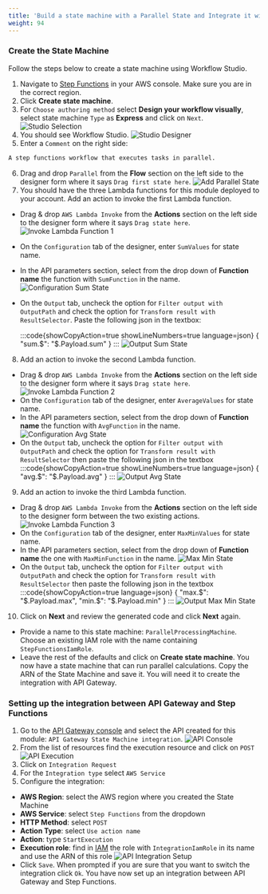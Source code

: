 ```yaml
---
title: 'Build a state machine with a Parallel State and Integrate it with API Gateway'
weight: 94
---
```


### Create the State Machine

Follow the steps below to create a state machine using Workflow Studio.

1. Navigate to [Step Functions](https://console.aws.amazon.com/states/home) in your AWS console. Make sure you are in the correct region.
2. Click **Create state machine**.
3. For `Choose authoring method` select **Design your workflow visually**, select state machine `Type` as **Express** and click on `Next`.
   ![Studio Selection](/static/img/module-7/studio-selection.png)
4. You should see Workflow Studio.
   ![Studio Designer](/static/img/module-7/studio-designer.png)
5. Enter a `Comment` on the right side: 

```bash
A step functions workflow that executes tasks in parallel.
```

6. Drag and drop `Parallel` from the **Flow** section on the left side to the designer form where it says `Drag first state here`.
   ![Add Parallel State](/static/img/module-7/add-parallel-state.png)
7. You should have the three Lambda functions for this module deployed to your account. Add an action to invoke the first Lambda function.

- Drag & drop `AWS Lambda Invoke` from the **Actions** section on the left side to the designer form where it says `Drag state here`.
  ![Invoke Lambda Function 1](/static/img/module-7/lambda-invoke-function1.png)
- On the `Configuration` tab of the designer, enter `SumValues` for state name.
- In the API parameters section, select from the drop down of **Function name** the function with `SumFunction` in the name.
  ![Configuration Sum State](/static/img/module-7/configuration-sum-state.png)
- On the `Output` tab, uncheck the option for `Filter output with OutputPath` and check the option for `Transform result with ResultSelector`. Paste the following json in the textbox:

  :::code{showCopyAction=true showLineNumbers=true language=json}
  { "sum.$": "$.Payload.sum" }
  :::
  ![Output Sum State](/static/img/module-7/output-sum-state.png)

8. Add an action to invoke the second Lambda function.

- Drag & drop `AWS Lambda Invoke` from the **Actions** section on the left side to the designer form where it says `Drag state here`.
  ![Invoke Lambda Function 2](/static/img/module-7/lambda-invoke-function2.png)
- On the `Configuration` tab of the designer, enter `AverageValues` for state name.
- In the API parameters section, select from the drop down of **Function name** the function with `AvgFunction` in the name.
  ![Configuration Avg State](/static/img/module-7/configuration-avg-state.png)
- On the `Output` tab, uncheck the option for `Filter output with OutputPath` and check the option for `Transform result with ResultSelector` then paste the following json in the textbox
  :::code{showCopyAction=true showLineNumbers=true language=json}
  { "avg.$": "$.Payload.avg" }
  :::
  ![Output Avg State](/static/img/module-7/output-avg-state.png)

9. Add an action to invoke the third Lambda function.

- Drag & drop `AWS Lambda Invoke` from the **Actions** section on the left side to the designer form between the two existing actions.
  ![Invoke Lambda Function 3](/static/img/module-7/lambda-invoke-function3.png)
- On the `Configuration` tab of the designer, enter `MaxMinValues` for state name.
- In the API parameters section, select from the drop down of **Function name** the one with `MaxMinFunction` in the name.
  ![Max Min State](/static/img/module-7/configuration-maxmin-state.png)
- On the `Output` tab, uncheck the option for `Filter output with OutputPath` and check the option for `Transform result with ResultSelector` then paste the following json in the textbox
:::code{showCopyAction=true language=json}
{
"max.$": "$.Payload.max",
"min.$": "$.Payload.min"
}
:::
  ![Output Max Min State](/static/img/module-7/output-maxmin-state.png)

10. Click on **Next** and review the generated code and click **Next** again.

- Provide a name to this state machine: `ParallelProcessingMachine`. Choose an existing IAM role with the name containing `StepFunctionsIamRole`.
- Leave the rest of the defaults and click on **Create state machine**.
  You now have a state machine that can run parallel calculations. Copy the ARN of the State Machine and save it. You will need it to create the integration with API Gateway.

### Setting up the integration between API Gateway and Step Functions

1. Go to the [API Gateway console](https://console.aws.amazon.com/apigateway/home) and select the API created for this module: `API Gateway State Machine integration`.
   ![API Console](/static/img/module-7/api-console.png)
2. From the list of resources find the execution resource and click on `POST`
   ![API Execution](/static/img/module-7/api-execution.png)
3. Click on `Integration Request`
4. For the `Integration type` select `AWS Service`
5. Configure the integration:

- **AWS Region**: select the AWS region where you created the State Machine
- **AWS Service**: select `Step Functions` from the dropdown
- **HTTP Method**: select `POST`
- **Action Type**: select `Use action name`
- **Action**: type `StartExecution`
- **Execution role**: find in [IAM](https://console.aws.amazon.com/iamv2/home) the role with `IntegrationIamRole` in its name and use the ARN of this role
  ![API Integration Setup](/static/img/module-7/api-integration-setup.png)
- Click `Save`. When prompted if you are sure that you want to switch the integration click `Ok`.
  You have now set up an integration between API Gateway and Step Functions.
